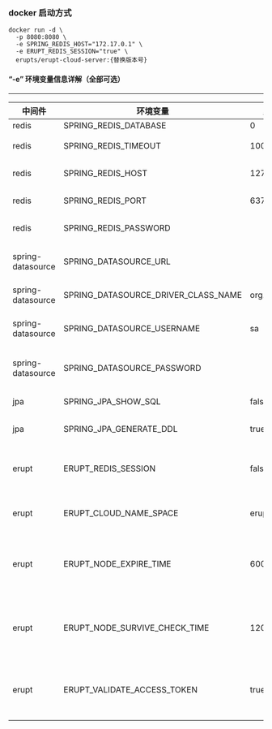 ### docker 启动方式

```shell
docker run -d \
  -p 8080:8080 \
  -e SPRING_REDIS_HOST="172.17.0.1" \
  -e ERUPT_REDIS_SESSION="true" \
  erupts/erupt-cloud-server:{替换版本号}
```

#### “-e” 环境变量信息详解（全部可选）

---

| 中间件               | 环境变量                                | 默认值           | 描述                        |
|-------------------|-------------------------------------|---------------|---------------------------|
| redis             | SPRING_REDIS_DATABASE               | 0             | redis db                  |
| redis             | SPRING_REDIS_TIMEOUT                | 10000         | redis超时时间                 |
| redis             | SPRING_REDIS_HOST                   | 127.0.0.1     | redis链接地址                 |
| redis             | SPRING_REDIS_PORT                   | 6379          | redis端口                   |
| redis             | SPRING_REDIS_PASSWORD               |               | redis密码                   |
| spring-datasource | SPRING_DATASOURCE_URL               |               | 数据库连接地址                   |
| spring-datasource | SPRING_DATASOURCE_DRIVER_CLASS_NAME | org.h2.Driver | 数据库方言                     |
| spring-datasource | SPRING_DATASOURCE_USERNAME          | sa            | 数据库连接用户名                  |
| spring-datasource | SPRING_DATASOURCE_PASSWORD          |               | 数据库连接密码                   |
| jpa               | SPRING_JPA_SHOW_SQL                 | false         | jpa是否展示sql                |
| jpa               | SPRING_JPA_GENERATE_DDL             | true          | jpa是否生成ddl                |
| erupt             | ERUPT_REDIS_SESSION                 | false         | erupt是否开启redis会话          |
| erupt             | ERUPT_CLOUD_NAME_SPACE              | erupt-cloud:  | cloud key 命名空间            |
| erupt             | ERUPT_NODE_EXPIRE_TIME              | 60000         | node节点持久化时长，单位：ms         |
| erupt             | ERUPT_NODE_SURVIVE_CHECK_TIME       | 120000        | node节点存活检查周期，单位：ms        |
| erupt             | ERUPT_VALIDATE_ACCESS_TOKEN         | true          | 是否校验 node 节点 access-token |
